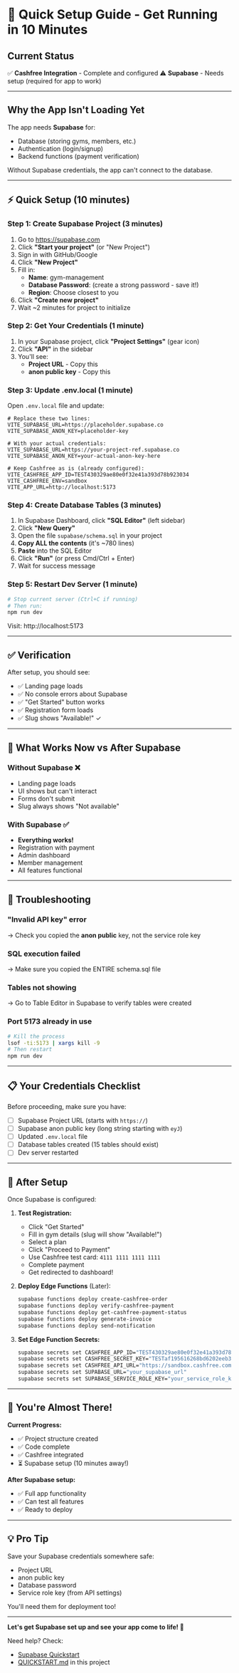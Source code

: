 # 🚀 Quick Setup Guide - Get Running in 10 Minutes

## Current Status

✅ **Cashfree Integration** - Complete and configured
⚠️ **Supabase** - Needs setup (required for app to work)

---

## Why the App Isn't Loading Yet

The app needs **Supabase** for:
- Database (storing gyms, members, etc.)
- Authentication (login/signup)
- Backend functions (payment verification)

Without Supabase credentials, the app can't connect to the database.

---

## ⚡ Quick Setup (10 minutes)

### Step 1: Create Supabase Project (3 minutes)

1. Go to https://supabase.com
2. Click **"Start your project"** (or "New Project")
3. Sign in with GitHub/Google
4. Click **"New Project"**
5. Fill in:
   - **Name**: gym-management
   - **Database Password**: (create a strong password - save it!)
   - **Region**: Choose closest to you
6. Click **"Create new project"**
7. Wait ~2 minutes for project to initialize

### Step 2: Get Your Credentials (1 minute)

1. In your Supabase project, click **"Project Settings"** (gear icon)
2. Click **"API"** in the sidebar
3. You'll see:
   - **Project URL** - Copy this
   - **anon public key** - Copy this

### Step 3: Update .env.local (1 minute)

Open `.env.local` file and update:

```env
# Replace these two lines:
VITE_SUPABASE_URL=https://placeholder.supabase.co
VITE_SUPABASE_ANON_KEY=placeholder-key

# With your actual credentials:
VITE_SUPABASE_URL=https://your-project-ref.supabase.co
VITE_SUPABASE_ANON_KEY=your-actual-anon-key-here

# Keep Cashfree as is (already configured):
VITE_CASHFREE_APP_ID=TEST430329ae80e0f32e41a393d78b923034
VITE_CASHFREE_ENV=sandbox
VITE_APP_URL=http://localhost:5173
```

### Step 4: Create Database Tables (3 minutes)

1. In Supabase Dashboard, click **"SQL Editor"** (left sidebar)
2. Click **"New Query"**
3. Open the file `supabase/schema.sql` in your project
4. **Copy ALL the contents** (it's ~780 lines)
5. **Paste** into the SQL Editor
6. Click **"Run"** (or press Cmd/Ctrl + Enter)
7. Wait for success message

### Step 5: Restart Dev Server (1 minute)

```bash
# Stop current server (Ctrl+C if running)
# Then run:
npm run dev
```

Visit: http://localhost:5173

---

## ✅ Verification

After setup, you should see:
- ✅ Landing page loads
- ✅ No console errors about Supabase
- ✅ "Get Started" button works
- ✅ Registration form loads
- ✅ Slug shows "Available!" ✓

---

## 🎯 What Works Now vs After Supabase

### Without Supabase ❌
- Landing page loads
- UI shows but can't interact
- Forms don't submit
- Slug always shows "Not available"

### With Supabase ✅
- **Everything works!**
- Registration with payment
- Admin dashboard
- Member management
- All features functional

---

## 🐛 Troubleshooting

### "Invalid API key" error
→ Check you copied the **anon public** key, not the service role key

### SQL execution failed
→ Make sure you copied the ENTIRE schema.sql file

### Tables not showing
→ Go to Table Editor in Supabase to verify tables were created

### Port 5173 already in use
```bash
# Kill the process
lsof -ti:5173 | xargs kill -9
# Then restart
npm run dev
```

---

## 📋 Your Credentials Checklist

Before proceeding, make sure you have:

- [ ] Supabase Project URL (starts with `https://`)
- [ ] Supabase anon public key (long string starting with `eyJ`)
- [ ] Updated `.env.local` file
- [ ] Database tables created (15 tables should exist)
- [ ] Dev server restarted

---

## 🎉 After Setup

Once Supabase is configured:

1. **Test Registration:**
   - Click "Get Started"
   - Fill in gym details (slug will show "Available!")
   - Select a plan
   - Click "Proceed to Payment"
   - Use Cashfree test card: `4111 1111 1111 1111`
   - Complete payment
   - Get redirected to dashboard!

2. **Deploy Edge Functions** (Later):
   ```bash
   supabase functions deploy create-cashfree-order
   supabase functions deploy verify-cashfree-payment
   supabase functions deploy get-cashfree-payment-status
   supabase functions deploy generate-invoice
   supabase functions deploy send-notification
   ```

3. **Set Edge Function Secrets:**
   ```bash
   supabase secrets set CASHFREE_APP_ID="TEST430329ae80e0f32e41a393d78b923034"
   supabase secrets set CASHFREE_SECRET_KEY="TESTaf195616268bd6202eeb3bf8dc458956e7192a85"
   supabase secrets set CASHFREE_API_URL="https://sandbox.cashfree.com/pg"
   supabase secrets set SUPABASE_URL="your_supabase_url"
   supabase secrets set SUPABASE_SERVICE_ROLE_KEY="your_service_role_key"
   ```

---

## 🚀 You're Almost There!

**Current Progress:**
- ✅ Project structure created
- ✅ Code complete
- ✅ Cashfree integrated
- ⏳ Supabase setup (10 minutes away!)

**After Supabase setup:**
- ✅ Full app functionality
- ✅ Can test all features
- ✅ Ready to deploy

---

## 💡 Pro Tip

Save your Supabase credentials somewhere safe:
- Project URL
- anon public key
- Database password
- Service role key (from API settings)

You'll need them for deployment too!

---

**Let's get Supabase set up and see your app come to life! 🎊**

Need help? Check:
- [Supabase Quickstart](https://supabase.com/docs/guides/getting-started)
- [QUICKSTART.md](./QUICKSTART.md) in this project

